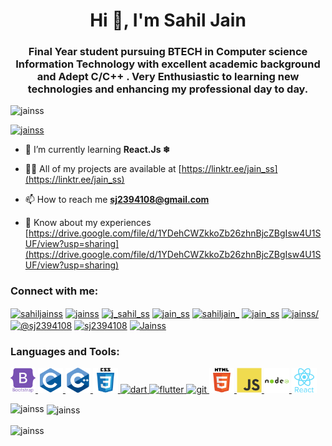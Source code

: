 <h1 align="center">Hi 👋, I'm Sahil Jain</h1>
<h3 align="center">Final Year student pursuing BTECH in Computer science Information Technology with excellent academic background and Adept C/C++ . Very Enthusiastic to learning new technologies and enhancing my professional day to day.</h3>

<p align="left"> <img src="https://komarev.com/ghpvc/?username=jainss&label=Profile%20views&color=0e75b6&style=flat" alt="jainss" /> </p>

<p align="left"> <a href="https://github.com/ryo-ma/github-profile-trophy"><img src="https://github-profile-trophy.vercel.app/?username=jainss" alt="jainss" /></a> </p>

- 🌱 I’m currently learning **React.Js ❄**

- 👨‍💻 All of my projects are available at [https://linktr.ee/jain_ss](https://linktr.ee/jain_ss)

- 📫 How to reach me **sj2394108@gmail.com**

- 📄 Know about my experiences [https://drive.google.com/file/d/1YDehCWZkkoZb26zhnBjcZBgIsw4U1SUF/view?usp=sharing](https://drive.google.com/file/d/1YDehCWZkkoZb26zhnBjcZBgIsw4U1SUF/view?usp=sharing)

<h3 align="left">Connect with me:</h3>
<p align="left">
<a href="https://twitter.com/sahiljainss" target="blank"><img align="center" src="https://raw.githubusercontent.com/rahuldkjain/github-profile-readme-generator/master/src/images/icons/Social/twitter.svg" alt="sahiljainss" height="30" width="40" /></a>
<a href="https://linkedin.com/in/jainss" target="blank"><img align="center" src="https://raw.githubusercontent.com/rahuldkjain/github-profile-readme-generator/master/src/images/icons/Social/linked-in-alt.svg" alt="jainss" height="30" width="40" /></a>
<a href="https://instagram.com/j_sahil_ss" target="blank"><img align="center" src="https://raw.githubusercontent.com/rahuldkjain/github-profile-readme-generator/master/src/images/icons/Social/instagram.svg" alt="j_sahil_ss" height="30" width="40" /></a>
<a href="https://www.codechef.com/users/jain_ss" target="blank"><img align="center" src="https://cdn.jsdelivr.net/npm/simple-icons@3.1.0/icons/codechef.svg" alt="jain_ss" height="30" width="40" /></a>
<a href="https://www.hackerrank.com/sahiljain_" target="blank"><img align="center" src="https://raw.githubusercontent.com/rahuldkjain/github-profile-readme-generator/master/src/images/icons/Social/hackerrank.svg" alt="sahiljain_" height="30" width="40" /></a>
<a href="https://codeforces.com/profile/jain_ss" target="blank"><img align="center" src="https://raw.githubusercontent.com/rahuldkjain/github-profile-readme-generator/master/src/images/icons/Social/codeforces.svg" alt="jain_ss" height="30" width="40" /></a>
<a href="https://www.leetcode.com/jainss/" target="blank"><img align="center" src="https://raw.githubusercontent.com/rahuldkjain/github-profile-readme-generator/master/src/images/icons/Social/leet-code.svg" alt="jainss/" height="30" width="40" /></a>
<a href="https://www.hackerearth.com/@sj2394108" target="blank"><img align="center" src="https://raw.githubusercontent.com/rahuldkjain/github-profile-readme-generator/master/src/images/icons/Social/hackerearth.svg" alt="@sj2394108" height="30" width="40" /></a>
<a href="https://auth.geeksforgeeks.org/user/sj2394108" target="blank"><img align="center" src="https://raw.githubusercontent.com/rahuldkjain/github-profile-readme-generator/master/src/images/icons/Social/geeks-for-geeks.svg" alt="sj2394108" height="30" width="40" /></a>
<a href="https://www.codingninjas.com/codestudio/profile/fe38543c-f86f-4797-89d2-5f36e5b476a5" target="blank"><img align="center" src="https://codingninjassrm.com/assets/img/Asset%203%20(2).png" alt="Jainss" height="30" width="40" /></a>
</p>

<h3 align="left">Languages and Tools:</h3>
<p align="left"> <a href="https://getbootstrap.com" target="_blank" rel="noreferrer"> <img src="https://raw.githubusercontent.com/devicons/devicon/master/icons/bootstrap/bootstrap-plain-wordmark.svg" alt="bootstrap" width="40" height="40"/> </a> <a href="https://www.cprogramming.com/" target="_blank" rel="noreferrer"> <img src="https://raw.githubusercontent.com/devicons/devicon/master/icons/c/c-original.svg" alt="c" width="40" height="40"/> </a> <a href="https://www.w3schools.com/cpp/" target="_blank" rel="noreferrer"> <img src="https://raw.githubusercontent.com/devicons/devicon/master/icons/cplusplus/cplusplus-original.svg" alt="cplusplus" width="40" height="40"/> </a> <a href="https://www.w3schools.com/css/" target="_blank" rel="noreferrer"> <img src="https://raw.githubusercontent.com/devicons/devicon/master/icons/css3/css3-original-wordmark.svg" alt="css3" width="40" height="40"/> </a> <a href="https://dart.dev" target="_blank" rel="noreferrer"> <img src="https://www.vectorlogo.zone/logos/dartlang/dartlang-icon.svg" alt="dart" width="40" height="40"/> </a> <a href="https://flutter.dev" target="_blank" rel="noreferrer"> <img src="https://www.vectorlogo.zone/logos/flutterio/flutterio-icon.svg" alt="flutter" width="40" height="40"/> </a> <a href="https://git-scm.com/" target="_blank" rel="noreferrer"> <img src="https://www.vectorlogo.zone/logos/git-scm/git-scm-icon.svg" alt="git" width="40" height="40"/> </a> <a href="https://www.w3.org/html/" target="_blank" rel="noreferrer"> <img src="https://raw.githubusercontent.com/devicons/devicon/master/icons/html5/html5-original-wordmark.svg" alt="html5" width="40" height="40"/> </a> <a href="https://developer.mozilla.org/en-US/docs/Web/JavaScript" target="_blank" rel="noreferrer"> <img src="https://raw.githubusercontent.com/devicons/devicon/master/icons/javascript/javascript-original.svg" alt="javascript" width="40" height="40"/> </a> <a href="https://nodejs.org" target="_blank" rel="noreferrer"> <img src="https://raw.githubusercontent.com/devicons/devicon/master/icons/nodejs/nodejs-original-wordmark.svg" alt="nodejs" width="40" height="40"/> </a> <a href="https://reactjs.org/" target="_blank" rel="noreferrer"> <img src="https://raw.githubusercontent.com/devicons/devicon/master/icons/react/react-original-wordmark.svg" alt="react" width="40" height="40"/> </a> </p>

<p><img align="left" src="https://github-readme-stats.vercel.app/api/top-langs?username=jainss&show_icons=true&locale=en&layout=compact" alt="jainss" /></p>

<p>&nbsp;<img align="center" src="https://github-readme-stats.vercel.app/api?username=jainss&show_icons=true&locale=en" alt="jainss" /></p>

<p><img align="center" src="https://github-readme-streak-stats.herokuapp.com/?user=jainss&" alt="jainss" /></p>
